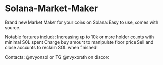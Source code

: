 # Solana-Market-Maker
Brand new Market Maker for your coins on Solana:
Easy to use, comes with source.

Notable features include:
Increasing up to 10k or more holder counts with minimal SOL spent
Change buy amount to manipulate floor price
Sell and close accounts to reclaim SOL when finished!

Contacts:
@nvyonsol on TG
@nvyxorath on discord
